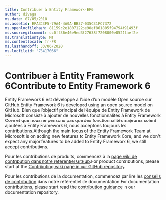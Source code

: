 ```yaml
---
title: Contribuer à Entity Framework-EF6
author: divega
ms.date: 07/05/2018
ms.assetid: EFA3C3F5-79A4-4A0A-BB37-035C31FC7372
ms.openlocfilehash: 81159c2e1807122be90ef861805f94794f91493f
ms.sourcegitcommit: cc0ff36e46e9ed3527638f7208000e8521faef2e
ms.translationtype: MT
ms.contentlocale: fr-FR
ms.lasthandoff: 03/06/2020
ms.locfileid: "78417066"
---
```

# <a name="contribute-to-entity-framework-6"></a><span data-ttu-id="0da2a-102">Contribuer à Entity Framework 6</span><span class="sxs-lookup"><span data-stu-id="0da2a-102">Contribute to Entity Framework 6</span></span>
<span data-ttu-id="0da2a-103">Entity Framework 6 est développé à l’aide d’un modèle Open source sur GitHub.</span><span class="sxs-lookup"><span data-stu-id="0da2a-103">Entity Framework 6 is developed using an open source model on GitHub.</span></span> <span data-ttu-id="0da2a-104">Bien que l’objectif principal de l’équipe de Entity Framework de Microsoft consiste à ajouter de nouvelles fonctionnalités à Entity Framework Core et que nous ne pensons pas que des fonctionnalités majeures soient ajoutées à Entity Framework 6, nous acceptons toujours les contributions.</span><span class="sxs-lookup"><span data-stu-id="0da2a-104">Although the main focus of the Entity Framework Team at Microsoft is on adding new features to Entity Framework Core, and we don't expect any major features to be added to Entity Framework 6, we still accept contributions.</span></span>

<span data-ttu-id="0da2a-105">Pour les contributions de produits, commencez à la [page wiki de contribution dans notre référentiel GitHub](https://github.com/aspnet/EntityFramework6/wiki/Contributing).</span><span class="sxs-lookup"><span data-stu-id="0da2a-105">For product contributions, please start at the [Contributing wiki page in our GitHub repository](https://github.com/aspnet/EntityFramework6/wiki/Contributing).</span></span>

<span data-ttu-id="0da2a-106">Pour les contributions de la documentation, commencez par lire les [conseils de contribution](https://github.com/dotnet/EntityFramework.Docs/blob/master/CONTRIBUTING.md) dans notre référentiel de documentation.</span><span class="sxs-lookup"><span data-stu-id="0da2a-106">For documentation contributions, please start read the [contribution guidance](https://github.com/dotnet/EntityFramework.Docs/blob/master/CONTRIBUTING.md) in our documentation repository.</span></span>
